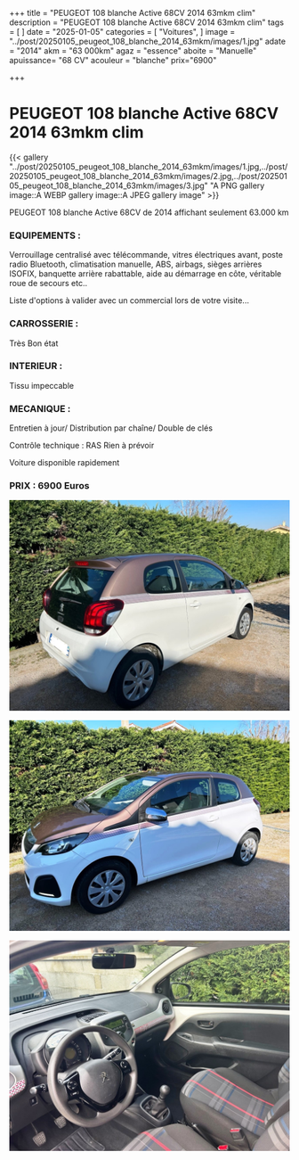 +++
title = "PEUGEOT 108 blanche Active 68CV 2014 63mkm clim"
description = "PEUGEOT 108 blanche Active 68CV 2014 63mkm clim"
tags = [
]
date = "2025-01-05"
categories = [
    "Voitures",
]
image = "../post/20250105_peugeot_108_blanche_2014_63mkm/images/1.jpg"
adate = "2014"
akm = "63 000km"
agaz = "essence"
aboite = "Manuelle"
apuissance= "68 CV"
acouleur = "blanche"
prix="6900"

+++

# PEUGEOT 108 blanche Active 68CV 2014 63mkm clim

{{< gallery "../post/20250105_peugeot_108_blanche_2014_63mkm/images/1.jpg,../post/20250105_peugeot_108_blanche_2014_63mkm/images/2.jpg,../post/20250105_peugeot_108_blanche_2014_63mkm/images/3.jpg" "A PNG gallery image::A WEBP gallery image::A JPEG gallery image" >}}


PEUGEOT 108 blanche Active 68CV de 2014 affichant seulement 63.000 km


### EQUIPEMENTS :
Verrouillage centralisé avec télécommande, vitres électriques avant, poste radio Bluetooth, climatisation manuelle, ABS, airbags, sièges arrières ISOFIX, banquette arrière rabattable, aide au démarrage en côte, véritable roue de secours etc..


Liste d'options à valider avec un commercial lors de votre visite...


### CARROSSERIE :
Très Bon état 


### INTERIEUR :
Tissu impeccable

### MECANIQUE :
Entretien à jour/
Distribution par chaîne/
Double de clés


Contrôle technique : RAS
Rien à prévoir


Voiture disponible rapidement


### PRIX : 6900 Euros


<!-- more -->


![](images/1.jpg)

![](images/2.jpg)

![](images/3.jpg)

